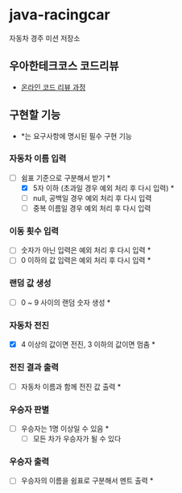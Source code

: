 # java-racingcar

자동차 경주 미션 저장소

## 우아한테크코스 코드리뷰

- [온라인 코드 리뷰 과정](https://github.com/woowacourse/woowacourse-docs/blob/master/maincourse/README.md)

## 구현할 기능
- *는 요구사항에 명시된 필수 구현 기능

### 자동차 이름 입력
- [ ] 쉼표 기준으로 구분해서 받기 *
  - [x] 5자 이하 (초과일 경우 예외 처리 후 다시 입력) *
  - [ ] null, 공백일 경우 예외 처리 후 다시 입력
  - [ ] 중복 이름일 경우 예외 처리 후 다시 입력

### 이동 횟수 입력
- [ ] 숫자가 아닌 입력은 예외 처리 후 다시 입력 *
- [ ] 0 이하의 값 입력은 예외 처리 후 다시 입력 *

### 랜덤 값 생성
- [ ] 0 ~ 9 사이의 랜덤 숫자 생성 *
 
### 자동차 전진
- [x] 4 이상의 값이면 전진, 3 이하의 값이면 멈춤 *

### 전진 결과 출력
- [ ] 자동차 이름과 함께 전진 값 출력 *

### 우승자 판별
- [ ] 우승자는 1명 이상일 수 있음 *
  - [ ] 모든 차가 우승자가 될 수 있다

### 우승자 출력
- [ ] 우승자의 이름을 쉼표로 구분해서 멘트 출력 *
